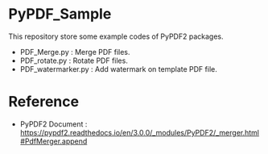 # PyPDF_Sample
 This repository store some example codes of PyPDF2 packages.
 - PDF_Merge.py : Merge PDF files.
 - PDF_rotate.py : Rotate PDF files.
 - PDF_watermarker.py : Add watermark on template PDF file.
 
# Reference
- PyPDF2 Document : https://pypdf2.readthedocs.io/en/3.0.0/_modules/PyPDF2/_merger.html#PdfMerger.append
